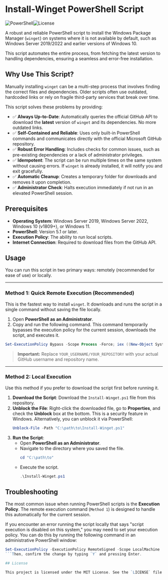 # Install-Winget PowerShell Script

![PowerShell](https://img.shields.io/badge/PowerShell-5.1%2B-blue)![License](https://img.shields.io/badge/License-MIT-yellow.svg)

A robust and reliable PowerShell script to install the Windows Package Manager (`winget`) on systems where it is not available by default, such as Windows Server 2019/2022 and earlier versions of Windows 10.

This script automates the entire process, from fetching the latest version to handling dependencies, ensuring a seamless and error-free installation.

## Why Use This Script?

Manually installing `winget` can be a multi-step process that involves finding the correct files and dependencies. Older scripts often use outdated, hardcoded links or rely on fragile third-party services that break over time.

This script solves these problems by providing:

-   ✅ **Always Up-to-Date**: Automatically queries the official GitHub API to download the **latest** version of `winget` and its dependencies. No more outdated links.
-   ✅ **Self-Contained and Reliable**: Uses only built-in PowerShell commands and communicates directly with the official Microsoft GitHub repository.
-   ✅ **Robust Error Handling**: Includes checks for common issues, such as pre-existing dependencies or a lack of administrator privileges.
-   ✅ **Idempotent**: The script can be run multiple times on the same system without causing errors. If `winget` is already installed, it will notify you and exit gracefully.
-   ✅ **Automatic Cleanup**: Creates a temporary folder for downloads and removes it upon completion.
-   ✅ **Administrator Check**: Halts execution immediately if not run in an elevated PowerShell session.

## Prerequisites

-   **Operating System**: Windows Server 2019, Windows Server 2022, Windows 10 (v1809+), or Windows 11.
-   **PowerShell**: Version 5.1 or later.
-   **Execution Policy**: The ability to run local scripts.
-   **Internet Connection**: Required to download files from the GitHub API.

## Usage

You can run this script in two primary ways: remotely (recommended for ease of use) or locally.

---

### Method 1: Quick Remote Execution (Recommended)

This is the fastest way to install `winget`. It downloads and runs the script in a single command without saving the file locally.

1.  Open **PowerShell as an Administrator**.
2.  Copy and run the following command. This command temporarily bypasses the execution policy for the current session, downloads the script, and executes it.

```powershell
Set-ExecutionPolicy Bypass -Scope Process -Force; iex ((New-Object System.Net.WebClient).DownloadString('https://raw.githubusercontent.com/YOUR_USERNAME/YOUR_REPOSITORY/main/Install-Winget.ps1'))
```
> **Important:** Replace `YOUR_USERNAME/YOUR_REPOSITORY` with your actual GitHub username and repository name.

---

### Method 2: Local Execution

Use this method if you prefer to download the script first before running it.

1.  **Download the Script**: Download the `Install-Winget.ps1` file from this repository.
2.  **Unblock the File**: Right-click the downloaded file, go to **Properties**, and check the **Unblock** box at the bottom. This is a security feature in Windows.
    Alternatively, you can unblock it via PowerShell:
    ```powershell
    Unblock-File -Path "C:\path\to\Install-Winget.ps1"
    ```
3.  **Run the Script**:
    -   Open **PowerShell as an Administrator**.
    -   Navigate to the directory where you saved the file.
        ```powershell
        cd "C:\path\to"
        ```
    -   Execute the script.
        ```powershell
        .\Install-Winget.ps1
        ```

## Troubleshooting

The most common issue when running PowerShell scripts is the **Execution Policy**. The remote execution command (`Method 1`) is designed to handle this automatically for the current session.

If you encounter an error running the script locally that says "script execution is disabled on this system," you may need to set your execution policy. You can do this by running the following command in an administrative PowerShell window:

```powershell
Set-ExecutionPolicy -ExecutionPolicy RemoteSigned -Scope LocalMachine
```Then, confirm the change by typing `Y` and pressing Enter.

## License

This project is licensed under the MIT License. See the `LICENSE` file for details.
